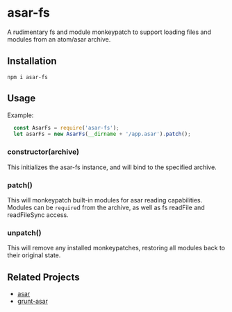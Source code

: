 # asar-fs
A rudimentary fs and module monkeypatch to support loading files and modules from an atom/asar archive.

## Installation
```npm i asar-fs```

## Usage

Example:
```javascript
  const AsarFs = require('asar-fs');
  let asarFs = new AsarFs(__dirname + '/app.asar').patch();
```

### constructor(archive)
This initializes the asar-fs instance, and will bind to the specified archive.

### patch()
This will monkeypatch built-in modules for asar reading capabilities.  Modules can be ```require```d from the archive, as well as fs readFile and readFileSync access.

### unpatch()
This will remove any installed monkeypatches, restoring all modules back to their original state.

## Related Projects
* [asar](https://github.com/atom/asar)
* [grunt-asar](https://github.com/bwin/grunt-asar)
